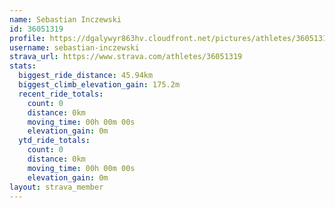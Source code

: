 ```yaml
---
name: Sebastian Inczewski
id: 36051319
profile: https://dgalywyr863hv.cloudfront.net/pictures/athletes/36051319/10635839/2/large.jpg
username: sebastian-inczewski
strava_url: https://www.strava.com/athletes/36051319
stats:
  biggest_ride_distance: 45.94km
  biggest_climb_elevation_gain: 175.2m
  recent_ride_totals:
    count: 0
    distance: 0km
    moving_time: 00h 00m 00s
    elevation_gain: 0m
  ytd_ride_totals:
    count: 0
    distance: 0km
    moving_time: 00h 00m 00s
    elevation_gain: 0m
layout: strava_member
--- 
```

